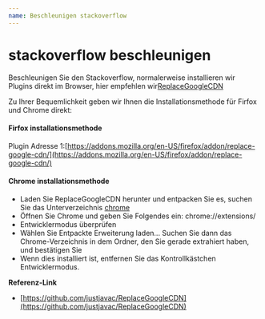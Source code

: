 ```yaml
---
name: Beschleunigen stackoverflow
---
```


# stackoverflow beschleunigen

Beschleunigen Sie den Stackoverflow, normalerweise installieren wir Plugins direkt im Browser, hier empfehlen wir[ReplaceGoogleCDN](https://github.com/justjavac/ReplaceGoogleCDN)

Zu Ihrer Bequemlichkeit geben wir Ihnen die Installationsmethode für Firfox und Chrome direkt:

#### Firfox installationsmethode

Plugin Adresse 1:[https://addons.mozilla.org/en-US/firefox/addon/replace-google-cdn/](https://addons.mozilla.org/en-US/firefox/addon/replace-google-cdn/)


#### Chrome installationsmethode

+ Laden Sie ReplaceGoogleCDN herunter und entpacken Sie es, suchen Sie das Unterverzeichnis [chrome](https://github.com/justjavac/ReplaceGoogleCDN/tree/master/chrome)
+ Öffnen Sie Chrome und geben Sie Folgendes ein: chrome://extensions/
+ Entwicklermodus überprüfen
+ Wählen Sie Entpackte Erweiterung laden... Suchen Sie dann das Chrome-Verzeichnis in dem Ordner, den Sie gerade extrahiert haben, und bestätigen Sie
+ Wenn dies installiert ist, entfernen Sie das Kontrollkästchen Entwicklermodus.


**Referenz-Link**

+ [https://github.com/justjavac/ReplaceGoogleCDN](https://github.com/justjavac/ReplaceGoogleCDN)
